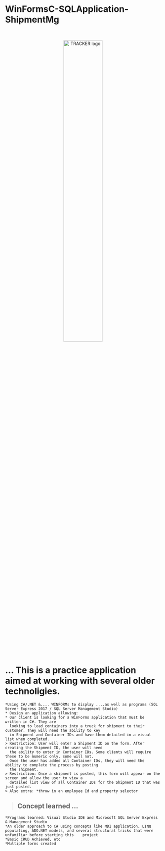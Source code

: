 # WinFormsC-SQLApplication-ShipmentMg


<br/>
<p align="center">
    <a >
        <img width="50%"  src="https://res.cloudinary.com/triggsumms/image/upload/v1615257644/q1cyh35vnrw24ymvz71g.jpg"  alt="TRACKER logo">
    </a>
</p>

<br/>



# ... This is a practice application aimed at working with several older technoligies. 
    *Using C#/.NET &.... WINFORMs to display ....as well as programs (SQL Server Express 2017 / SQL Server Management Studio)
    * Design an application allowing:
    * Our client is looking for a WinForms application that must be written in C#. They are
      looking to load containers into a truck for shipment to their customer. They will need the ability to key
      in Shipment and Container IDs and have them detailed in a visual list when completed.
    > Restriction: User will enter a Shipment ID on the form. After creating the Shipment ID, the user will need
      the ability to enter in Container IDs. Some clients will require these to be numeric only, some will not.
      Once the user has added all Container IDs, they will need the ability to complete the process by posting
      the shipment.
    > Restriction: Once a shipment is posted, this form will appear on the screen and allow the user to view a
      detailed list view of all Container IDs for the Shipment ID that was just posted.
    > Also extra: *throw in an employee Id and property selector
    
> ## Concept learned ...
    
    
    *Programs learned: Visual Studio IDE and Microsoft SQL Server Express & Management Studio
    *An older approach to C# using concepts like MDI application, LINQ populating, ADO.NET models, and several structural tricks that were unfamiliar before starting this    project
    *Basic CRUD Achieved, etc
    *Multiple forms created
  

